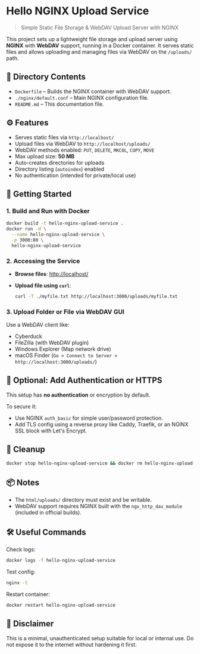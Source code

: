 # Hello NGINX Upload Service
> Simple Static File Storage & WebDAV Upload Server with NGINX

This project sets up a lightweight file storage and upload server using **NGINX** with **WebDAV** support, running in a Docker container. It serves static files and allows uploading and managing files via WebDAV on the `/uploads/` path.

## 📁 Directory Contents

- `Dockerfile` – Builds the NGINX container with WebDAV support.
- `./nginx/default.conf` – Main NGINX configuration file.
- `README.md` – This documentation file.

## ⚙️ Features

- Serves static files via `http://localhost/`
- Upload files via WebDAV to `http://localhost/uploads/`
- WebDAV methods enabled: `PUT`, `DELETE`, `MKCOL`, `COPY`, `MOVE`
- Max upload size: **50 MB**
- Auto-creates directories for uploads
- Directory listing (`autoindex`) enabled
- No authentication (intended for private/local use)

## 🚀 Getting Started

### 1. Build and Run with Docker

```bash
docker build -t hello-nginx-upload-service .
docker run -d \
  --name hello-nginx-upload-service \
  -p 3000:80 \
  hello-nginx-upload-service
````

### 2. Accessing the Service

* **Browse files**: [http://localhost/](http://localhost/)
* **Upload file using `curl`**:

  ```bash
  curl -T ./myfile.txt http://localhost:3000/uploads/myfile.txt
  ```

### 3. Upload Folder or File via WebDAV GUI

Use a WebDAV client like:

* Cyberduck
* FileZilla (with WebDAV plugin)
* Windows Explorer (Map network drive)
* macOS Finder (`Go > Connect to Server > http://localhost:3000/uploads/`)

## 🔐 Optional: Add Authentication or HTTPS

This setup has **no authentication** or encryption by default.

To secure it:

* Use NGINX `auth_basic` for simple user/password protection.
* Add TLS config using a reverse proxy like Caddy, Traefik, or an NGINX SSL block with Let's Encrypt.

## 🧹 Cleanup

```bash
docker stop hello-nginx-upload-service && docker rm hello-nginx-upload-service
```

## 📦 Notes

* The `html/uploads/` directory must exist and be writable.
* WebDAV support requires NGINX built with the `ngx_http_dav_module` (included in official builds).

## 🛠️ Useful Commands

Check logs:

```bash
docker logs -f hello-nginx-upload-service
```

Test config:

```bash
nginx -t
```

Restart container:

```bash
docker restart hello-nginx-upload-service
```

## 📌 Disclaimer

This is a minimal, unauthenticated setup suitable for local or internal use. Do not expose it to the internet without hardening it first.


